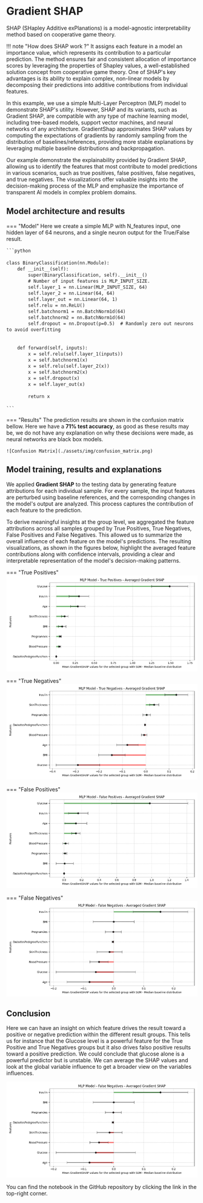 # Gradient SHAP


SHAP (SHapley Additive exPlanations) is a model-agnostic interpretability method based on cooperative game theory. 

!!! note "How does SHAP work ?"
    It assigns each feature in a model an importance value, which represents its contribution to a particular prediction. The method ensures fair and consistent allocation of importance scores by leveraging the properties of Shapley values, a well-established solution concept from cooperative game theory. One of SHAP's key advantages is its ability to explain complex, non-linear models by decomposing their predictions into additive contributions from individual features.

In this example, we use a simple Multi-Layer Perceptron (MLP) model to demonstrate SHAP's utility. However, SHAP and its variants, such as Gradient SHAP, are compatible with any type of machine learning model, including tree-based models, support vector machines, and neural networks of any architecture. GradientShap approximates SHAP values by computing the expectations of gradients by randomly sampling from the distribution of baselines/references, providing more stable explanations by leveraging multiple baseline distributions and backpropagation.

Our example demonstrate the explainability provided by Gradient SHAP, allowing us to identify the features that most contribute to model predictions in various scenarios, such as true positives, false positives, false negatives, and true negatives. The visualizations offer valuable insights into the decision-making process of the MLP and emphasize the importance of transparent AI models in complex problem domains. 



## Model architecture and results

=== "Model"
    Here we create a simple MLP with N_features input, one hidden layer of 64 neurons, and a single neuron output for the True/False result. 

    ```python

    class BinaryClassification(nn.Module):
        def __init__(self):
            super(BinaryClassification, self).__init__()
            # Number of input features is MLP_INPUT_SIZE.
            self.layer_1 = nn.Linear(MLP_INPUT_SIZE, 64) 
            self.layer_2 = nn.Linear(64, 64)
            self.layer_out = nn.Linear(64, 1) 
            self.relu = nn.ReLU()
            self.batchnorm1 = nn.BatchNorm1d(64)
            self.batchnorm2 = nn.BatchNorm1d(64)
            self.dropout = nn.Dropout(p=0.5)  # Randomly zero out neurons to avoid overfitting

            
        def forward(self, inputs):
            x = self.relu(self.layer_1(inputs))
            x = self.batchnorm1(x)
            x = self.relu(self.layer_2(x))
            x = self.batchnorm2(x)
            x = self.dropout(x)
            x = self.layer_out(x)
            
            return x

    ```

=== "Results"
    The prediction results are shown in the confusion matrix bellow. Here we have a **71% test accuracy**, as good as these results may be, we do not have any explanation on why these decisions were made, as neural networks are black box models. 

    ![Confusion Matrix](./assets/img/confusion_matrix.png)


## Model training, results and explanations

We applied **Gradient SHAP** to the testing data by generating feature attributions for each individual sample. For every sample, the input features are perturbed using baseline references, and the corresponding changes in the model's output are analyzed. This process captures the contribution of each feature to the prediction.

To derive meaningful insights at the group level, we aggregated the feature attributions across all samples grouped by True Positives, True Negatives, False Positives and False Negatives. This allowed us to summarize the overall influence of each feature on the model's predictions. The resulting visualizations, as shown in the figures below, highlight the averaged feature contributions along with confidence intervals, providing a clear and interpretable representation of the model's decision-making patterns.

=== "True Positives"
    ![True Positives](./assets/img/GSHAP_MLP_TP.png)

=== "True Negatives"
    ![True Negatives](./assets/img/GSHAP_MLP_TN.png)

=== "False Positives"
    ![False Positives](./assets/img/GSHAP_MLP_FP.png)

=== "False Negatives"
    ![False Negatives](./assets/img/GSHAP_MLP_FN.png)

## Conclusion

Here we can have an insight on which feature drives the result toward a positive or negative prediction within the different result groups. This tells us for instance that the Glucose level is a powerful feature for the True Positive and True Negatives groups but it also drives falso positive results toward a positive prediction. We could conclude that glucose alone is a powerful predictor but is unstable. We can average the SHAP values and look at the global variable influence to get a broader view on the variables influences.


![Global Variable Influence](./assets/img/GSHAP_MLP_FN.png)



You can find the notebook in the GitHub repository by clicking the link in the top-right corner. 